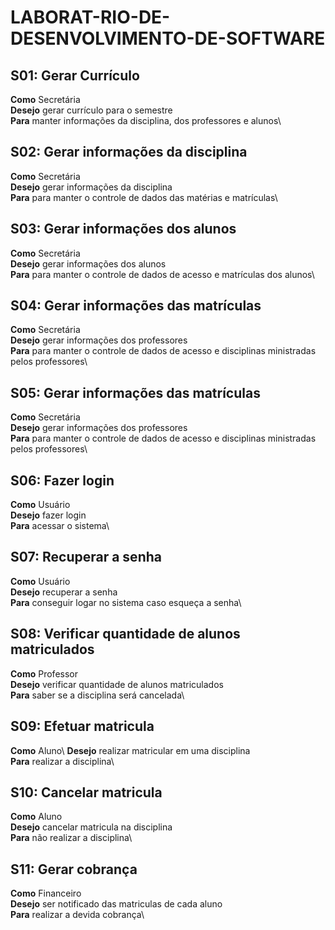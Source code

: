 # LABORAT-RIO-DE-DESENVOLVIMENTO-DE-SOFTWARE
## S01: Gerar Currículo
**Como** Secretária\
**Desejo** gerar currículo para o semestre\
**Para** manter informações da disciplina, dos professores e alunos\
## S02: Gerar informações da disciplina
**Como** Secretária\
**Desejo** gerar informações da disciplina\
**Para** para manter o controle de dados das matérias e matrículas\
## S03: Gerar informações dos alunos
**Como** Secretária\
**Desejo** gerar informações dos alunos\
**Para** para manter o controle de dados de acesso e matrículas dos alunos\
## S04: Gerar informações das matrículas
**Como** Secretária\
**Desejo** gerar informações dos professores\
**Para** para manter o controle de dados de acesso e disciplinas ministradas pelos professores\
## S05: Gerar informações das matrículas
**Como** Secretária\
**Desejo** gerar informações dos professores\
**Para** para manter o controle de dados de acesso e disciplinas ministradas pelos professores\
## S06: Fazer login
**Como** Usuário\
**Desejo** fazer login\
**Para** acessar o sistema\
## S07: Recuperar a senha
**Como** Usuário\
**Desejo** recuperar a senha\
**Para** conseguir logar no sistema caso esqueça a senha\
## S08: Verificar quantidade de alunos matriculados
**Como** Professor\
**Desejo** verificar quantidade de alunos matriculados\
**Para** saber se a disciplina será cancelada\
## S09: Efetuar matricula
**Como** Aluno\ 
**Desejo** realizar matricular em uma disciplina\
**Para** realizar a disciplina\
## S10: Cancelar matricula
**Como** Aluno\
**Desejo** cancelar matricula na disciplina\
**Para** não realizar a disciplina\
## S11: Gerar cobrança
**Como** Financeiro\
**Desejo** ser notificado das matriculas de cada aluno\
**Para** realizar a devida cobrança\